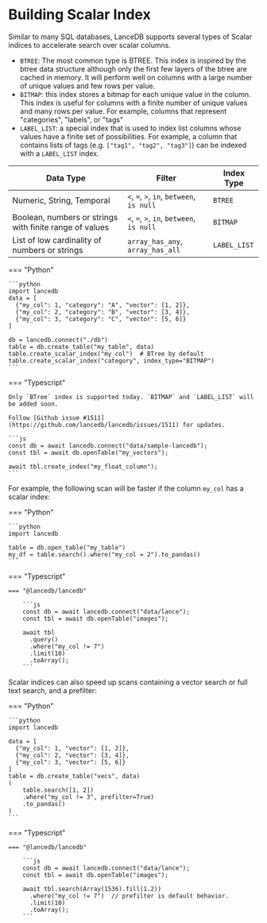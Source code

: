 # Building Scalar Index

Similar to many SQL databases, LanceDB supports several types of Scalar indices to accelerate search
over scalar columns.

- `BTREE`: The most common type is BTREE. This index is inspired by the btree data structure
  although only the first few layers of the btree are cached in memory.
  It will perform well on columns with a large number of unique values and few rows per value.
- `BITMAP`: this index stores a bitmap for each unique value in the column.
  This index is useful for columns with a finite number of unique values and many rows per value.
  For example, columns that represent "categories", "labels", or "tags"
- `LABEL_LIST`: a special index that is used to index list columns whose values have a finite set of possibilities.
  For example, a column that contains lists of tags (e.g. `["tag1", "tag2", "tag3"]`) can be indexed with a `LABEL_LIST` index.

| Data Type                                     | Filter                           | Index Type   |
| --------------------------------------------- | -------------------------------- | ------------ |
| Numeric, String, Temporal                      | `<`, `=`, `>`, `in`, `between`, `is null`                    | `BTREE`      |
| Boolean, numbers or strings with finite range of values         | `<`, `=`, `>`, `in`, `between`, `is null`   | `BITMAP`     |
| List of low cardinality of numbers or strings | `array_has_any`, `array_has_all` | `LABEL_LIST` |

=== "Python"

    ```python
    import lancedb
    data = [
      {"my_col": 1, "category": "A", "vector": [1, 2]},
      {"my_col": 2, "category": "B", "vector": [3, 4]},
      {"my_col": 3, "category": "C", "vector": [5, 6]}
    ]

    db = lancedb.connect("./db")
    table = db.create_table("my_table", data)
    table.create_scalar_index("my_col")  # BTree by default
    table.create_scalar_index("category", index_type="BITMAP")
    ```

=== "Typescript"

    Only `BTree` index is supported today. `BITMAP` and `LABEL_LIST` will be added soon.

    Follow [Github issue #1511](https://github.com/lancedb/lancedb/issues/1511) for updates.

    ```js
    const db = await lancedb.connect("data/sample-lancedb");
    const tbl = await db.openTable("my_vectors");

    await tbl.create_index("my_float_column");
    ```

For example, the following scan will be faster if the column `my_col` has a scalar index:

=== "Python"

    ```python
    import lancedb

    table = db.open_table("my_table")
    my_df = table.search().where("my_col = 2").to_pandas()
    ```

=== "Typescript"

    === "@lancedb/lancedb"

        ```js
        const db = await lancedb.connect("data/lance");
        const tbl = await db.openTable("images");

        await tbl
          .query()
          .where("my_col != 7")
          .limit(10)
          .toArray();
        ```

Scalar indices can also speed up scans containing a vector search or full text search, and a prefilter:

=== "Python"

    ```python
    import lancedb

    data = [
      {"my_col": 1, "vector": [1, 2]},
      {"my_col": 2, "vector": [3, 4]},
      {"my_col": 3, "vector": [5, 6]}
    ]
    table = db.create_table("vecs", data)
    (
        table.search([1, 2])
        .where("my_col != 3", prefilter=True)
        .to_pandas()
    )
    ```

=== "Typescript"

    === "@lancedb/lancedb"

        ```js
        const db = await lancedb.connect("data/lance");
        const tbl = await db.openTable("images");

        await tbl.search(Array(1536).fill(1.2))
          .where("my_col != 7")  // prefilter is default behavior.
          .limit(10)
          .toArray();
        ```
